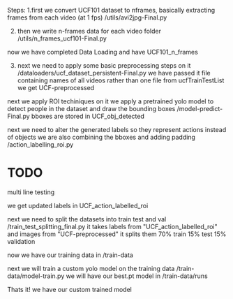 Steps:
1.first we convert UCF101 dataset to nframes, basically extracting frames from each video (at 1 fps)
/utils/avi2jpg-Final.py

2. then we write n-frames data for each video folder
/utils/n_frames_ucf101-Final.py

now we have completed Data Loading and have UCF101_n_frames


3. next we need to apply some basic preprocessing steps on it
/dataloaders/ucf_dataset_persistent-Final.py
we have passed it file containing names of all videos rather than one file from ucfTrainTestList
we get UCF-preprocessed

next we apply ROI techiniques on it
we apply a pretrained yolo model to detect people in the dataset and draw the bounding boxes
/model-predict-Final.py
bboxes are stored in UCF_obj_detected

next we need to alter the generated labels so they represent actions instead of objects
we are also combining the bboxes and adding padding
/action_labelling_roi.py 
# TODO
multi line testing

we get updated labels in UCF_action_labelled_roi

next we need to split the datasets into train test and val
/train_test_splitting_final.py
it takes labels from "UCF_action_labelled_roi" and images from "UCF-preprocessed"
it splits them
70% train
15% test
15% validation

now we have our training data in /train-data

next we will train a custom yolo model on the training data
/train-data/model-train.py
we will have our best.pt model in /train-data/runs

Thats it! we have our custom trained model
